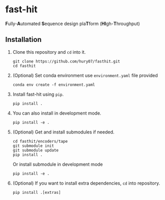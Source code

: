 # fast-hit
**F**ully-**A**utomated **S**equence design pla**T**form (**HI**gh-**T**hroughput)

## Installation
1. Clone this repository and `cd` into it.
    ```console
    git clone https://github.com/hury07/fasthit.git
    cd fasthit
    ```
2. (Optional) Set conda environment use `environment.yaml` file provided
    ```console
    conda env create -f environment.yaml
    ```
3. Install fast-hit using `pip`.
    ```console
    pip install .
    ```
4. You can also install in development mode.
    ```console
    pip install -e .
    ```
5. (Optional) Get and install submodules if needed.
    ```console
    cd fasthit/encoders/tape
    git submodule init
    git submodule update
    pip install .
    ```
    Or install submodule in development mode
    ```console
    pip install -e .
    ```
6. (Optional) If you want to install extra dependencies, `cd` into repository.
    ```console
    pip install .[extras]
    ```